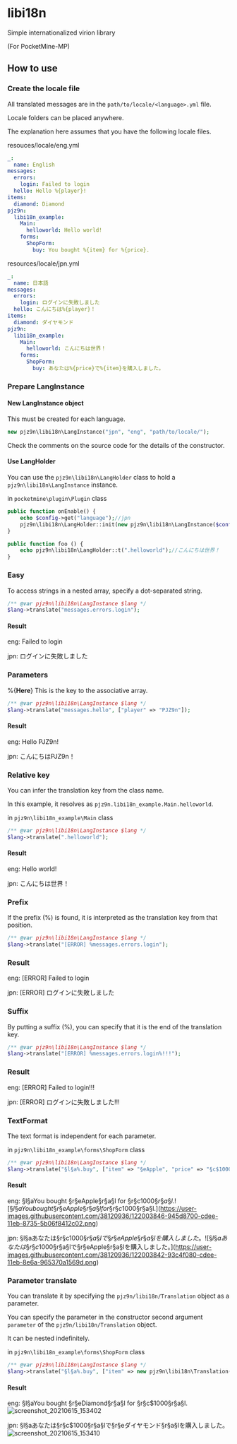 # libi18n

Simple internationalized virion library

(For PocketMine-MP)

## How to use

### Create the locale file

All translated messages are in the `path/to/locale/<language>.yml` file.

Locale folders can be placed anywhere.

The explanation here assumes that you have the following locale files.

resouces/locale/eng.yml

```yaml
_:
  name: English
messages:
  errors:
    login: Failed to login
  hello: Hello %{player}!
items:
  diamond: Diamond
pjz9n:
  libi18n_example:
    Main:
      helloworld: Hello world!
    forms:
      ShopForm:
        buy: You bought %{item} for %{price}.
```

resources/locale/jpn.yml

```yaml
_:
  name: 日本語
messages:
  errors:
    login: ログインに失敗しました
  hello: こんにちは%{player}！
items:
  diamond: ダイヤモンド
pjz9n:
  libi18n_example:
    Main:
      helloworld: こんにちは世界！
    forms:
      ShopForm:
        buy: あなたは%{price}で%{item}を購入しました。
```

### Prepare LangInstance

#### New LangInstance object
This must be created for each language.

```php
new pjz9n\libi18n\LangInstance("jpn", "eng", "path/to/locale/");
```

Check the comments on the source code for the details of the constructor.

#### Use LangHolder
You can use the `pjz9n\libi18n\LangHolder` class to hold a `pjz9n\libi18n\LangInstance` instance.

in `pocketmine\plugin\Plugin` class

```php
public function onEnable() {
    echo $config->get("language");//jpn
    pjz9n\libi18n\LangHolder::init(new pjz9n\libi18n\LangInstance($config->get("language"), "eng", "path/to/locale/"));
}

public function foo () {
    echo pjz9n\libi18n\LangHolder::t(".helloworld");//こんにちは世界！
}
```

### Easy

To access strings in a nested array, specify a dot-separated string.

```php
/** @var pjz9n\libi18n\LangInstance $lang */
$lang->translate("messages.errors.login");
```

#### Result

eng: Failed to login

jpn: ログインに失敗しました

### Parameters

%{**Here**} This is the key to the associative array.

```php
/** @var pjz9n\libi18n\LangInstance $lang */
$lang->translate("messages.hello", ["player" => "PJZ9n"]);
```

#### Result

eng: Hello PJZ9n!

jpn: こんにちはPJZ9n！

### Relative key

You can infer the translation key from the class name.

In this example, it resolves as `pjz9n.libi18n_example.Main.helloworld`.

in `pjz9n\libi18n_example\Main` class

```php
/** @var pjz9n\libi18n\LangInstance $lang */
$lang->translate(".helloworld");
```

#### Result

eng: Hello world!

jpn: こんにちは世界！

### Prefix

If the prefix (%) is found, it is interpreted as the translation key from that position.

```php
/** @var pjz9n\libi18n\LangInstance $lang */
$lang->translate("[ERROR] %messages.errors.login");
```

### Result

eng: [ERROR] Failed to login

jpn: [ERROR] ログインに失敗しました

### Suffix

By putting a suffix (%), you can specify that it is the end of the translation key.

```php
/** @var pjz9n\libi18n\LangInstance $lang */
$lang->translate("[ERROR] %messages.errors.login%!!!");
```

### Result

eng: [ERROR] Failed to login!!!

jpn: [ERROR] ログインに失敗しました!!!

### TextFormat

The text format is independent for each parameter.

in `pjz9n\libi18n_example\forms\ShopForm` class

```php
/** @var pjz9n\libi18n\LangInstance $lang */
$lang->translate("§l§a%.buy", ["item" => "§eApple", "price" => "§c$1000"]);
```

#### Result

eng: §l§aYou bought §r§eApple§r§a§l for §r§c$1000§r§a§l.
![§l§aYou bought §r§eApple§r§a§l for §r§c$1000§r§a§l.](https://user-images.githubusercontent.com/38120936/122003846-945d8700-cdee-11eb-8735-5b06f8412c02.png)

jpn: §l§aあなたは§r§c$1000§r§a§lで§r§eApple§r§a§lを購入しました。
![§l§aあなたは§r§c$1000§r§a§lで§r§eApple§r§a§lを購入しました。](https://user-images.githubusercontent.com/38120936/122003842-93c4f080-cdee-11eb-8e6a-965370a1569d.png)

### Parameter translate

You can translate it by specifying the `pjz9n/libi18n/Translation` object as a parameter.

You can specify the parameter in the constructor second argument `parameter` of the `pjz9n/libi18n/Translation` object.

It can be nested indefinitely.

in `pjz9n\libi18n_example\forms\ShopForm` class

```php
/** @var pjz9n\libi18n\LangInstance $lang */
$lang->translate("§l§a%.buy", ["item" => new pjz9n\libi18n\Translation("§e%items.diamond"), "price" => "§c$1000"]);
```

#### Result

eng: §l§aYou bought §r§eDiamond§r§a§l for §r§c$1000§r§a§l.
![screenshot_20210615_153402](https://user-images.githubusercontent.com/38120936/122004273-29608000-cdef-11eb-8077-30ebfca4911b.png)

jpn: §l§aあなたは§r§c$1000§r§a§lで§r§eダイヤモンド§r§a§lを購入しました。
![screenshot_20210615_153410](https://user-images.githubusercontent.com/38120936/122004287-2cf40700-cdef-11eb-8bb6-27ceb784b538.png)
